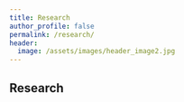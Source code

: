 ```yaml
---
title: Research
author_profile: false
permalink: /research/
header:
  image: /assets/images/header_image2.jpg
---
```



## Research

  

